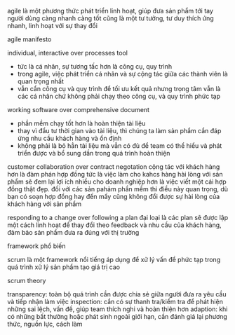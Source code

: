 agile là một phương thức phát triển linh hoạt, giúp đưa sản phẩm tới tay người dùng càng nhanh càng tốt
cũng là một tư tưởng, tư duy thích ứng nhanh, linh hoạt với sự thay đổi

agile manifesto

individual, interactive over processes tool
- tức là cá nhân, sự tương tấc hơn là công cụ, quy trình
- trong agile, việc phát triển cá nhân và sự cộng tác giữa các thành viên là quan trọng nhất
- vẫn cần công cụ và quy trình để tối ưu kết quả nhưng trọng tâm vẫn là các cá nhân chứ không phải chạy theo công cụ, và quy trình phức tạp

working software over comprehensive document
- phần mềm chạy tốt hơn là hoàn thiện tài liệu
- thay vì đầu tư thời gian vào tài liệu, thì chúng ta làm sản phẩm cần đáp ứng nhu cầu khách hàng và ổn định
- không phải là bỏ hẳn tài liệu mà vẫn có đủ để team có thể hiểu và phát triển được và bổ sung dần trong quá trình hoàn thiện

customer collaboration over contract negotation
cộng tác với khách hàng hơn là đàm phán hợp đồng
tức là việc làm cho kahcs hàng hài lòng với sản phẩm sẽ đem lại lợi ích nhiều cho doanh nghiệp hơn là việc viết một cái hợp đồng thật đẹp. đối với các sản pahảm phần mềm thì điều này quan trọng, dù bạn có soạn hợp đồng hay đến mấy cũng không đổi được sự hài lòng của khách hàng với sản phẩm

responding to a change over following a plan
đại loại là các plan sẽ được lập một cách linh hoạt để thay đổi theo feedback và nhu cầu của khách hàng, đảm bảo sản phẩm đưa ra đúng với thị trường

framework phổ biến

scrum là một framework nổi tiếng áp dụng để xử lý vấn đề phức tạp trong quá trình xử lý sản phẩm tạo giá trị cao 

scrum theory

transparency: toàn bộ quá trình cần được chia sẻ giữa người đưa ra yêu cầu và tiếp nhận làm việc
inspection: cần có sự thanh tra/kiểm tra để phát hiện những sai lệch, vấn đề, giúp team thích nghi và hoàn thiện hơn
adaption: khi có những bất thường hoặc phát sinh ngoài giới hạn, cần đánh giá lại phương thức, nguồn lực, cách làm



